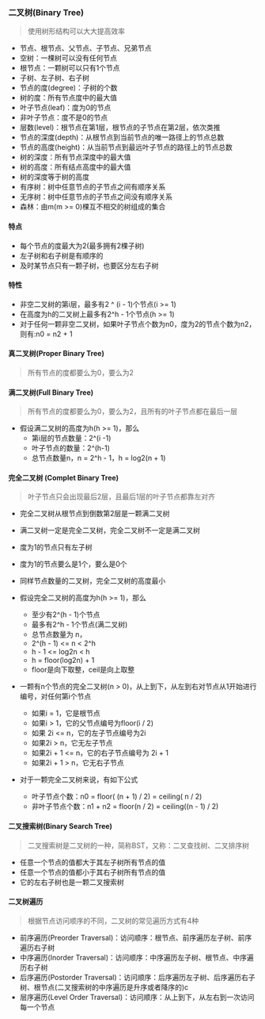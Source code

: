 ### 二叉树(Binary Tree)

> 使用树形结构可以大大提高效率

* 节点、根节点、父节点、子节点、兄弟节点
* 空树：一棵树可以没有任何节点
* 根节点：一颗树可以只有1个节点
* 子树、左子树、右子树
* 节点的度(degree)：子树的个数
* 树的度：所有节点度中的最大值
* 叶子节点(leaf)：度为0的节点
* 非叶子节点：度不是0的节点
* 层数(level)：根节点在第1层，根节点的子节点在第2层，依次类推
* 节点的深度(depth)：从根节点到当前节点的唯一路径上的节点总数
* 节点的高度(height)：从当前节点到最远叶子节点的路径上的节点总数
* 树的深度：所有节点深度中的最大值
* 树的高度：所有结点高度中的最大值
* 树的深度等于树的高度
* 有序树：树中任意节点的子节点之间有顺序关系
* 无序树：树中任意节点的子节点之间没有顺序关系
* 森林：由m(m >= 0)棵互不相交的树组成的集合

#### 特点

* 每个节点的度最大为2(最多拥有2棵子树)
* 左子树和右子树是有顺序的
* 及时某节点只有一颗子树，也要区分左右子树

####  特性

* 非空二叉树的第i层，最多有2 ^ (i - 1)个节点(i >= 1)
* 在高度为h的二叉树上最多有2^h - 1个节点(h >= 1)
* 对于任何一颗非空二叉树，如果叶子节点个数为n0，度为2的节点个数为n2，则有:n0 = n2 + 1

#### 真二叉树(Proper Binary Tree)

> 所有节点的度都要么为0，要么为2

#### 满二叉树(Full Binary Tree)

> 所有节点的度都要么为0，要么为2，且所有的叶子节点都在最后一层

* 假设满二叉树的高度为h(h >= 1)，那么
  * 第i层的节点数量：2^(i -1)
  * 叶子节点的数量：2^(h-1)
  * 总节点数量n，n = 2^h - 1，h = log2(n + 1)

#### 完全二叉树 (Complet Binary Tree)

> 叶子节点只会出现最后2层，且最后1层的叶子节点都靠左对齐

* 完全二叉树从根节点到倒数第2层是一颗满二叉树
* 满二叉树一定是完全二叉树，完全二叉树不一定是满二叉树
* 度为1的节点只有左子树
* 度为1的节点要么是1个，要么是0个
* 同样节点数量的二叉树，完全二叉树的高度最小
* 假设完全二叉树的高度为h(h >= 1)，那么
  * 至少有2^(h - 1)个节点
  * 最多有2^h - 1个节点(满二叉树)
  *  总节点数量为 n，
    * 2^(h - 1)  <= n < 2^h
    * h - 1 <= log2n < h
    * h = floor(log2n) + 1
    * floor是向下取整，ceil是向上取整
* 一颗有n个节点的完全二叉树(n > 0)，从上到下，从左到右对节点从1开始进行编号，对任何第i个节点
  * 如果i = 1，它是根节点
  * 如果i > 1，它的父节点编号为floor(i / 2)
  * 如果 2i <= n，它的左子节点编号为2i
  * 如果2i > n，它无左子节点
  * 如果2i + 1 <= n，它的右子节点编号为 2i + 1
  * 如果2i + 1 > n，它无右子节点

* 对于一颗完全二叉树来说，有如下公式
  * 叶子节点个数：n0 = floor( (n + 1) / 2) = ceiling( n / 2)
  * 非叶子节点个数：n1 + n2 = floor(n / 2) = ceiling((n - 1) / 2)

#### 二叉搜索树(Binary Search Tree)

> 二叉搜索树是二叉树的一种，简称BST，又称：二叉查找树、二叉排序树

* 任意一个节点的值都大于其左子树所有节点的值
* 任意一个节点的值都小于其右子树所有节点的值
* 它的左右子树也是一颗二叉搜索树

#### 二叉树遍历

> 根据节点访问顺序的不同，二叉树的常见遍历方式有4种

* 前序遍历(Preorder Traversal)：访问顺序：根节点、前序遍历左子树、前序遍历右子树
* 中序遍历(Inorder Traversal)：访问顺序：中序遍历左子树、根节点、中序遍历右子树
* 后序遍历(Postorder Traversal)：访问顺序：后序遍历左子树、后序遍历右子树、根节点(二叉搜索树的中序遍历是升序或者降序的)c
* 层序遍历(Level Order Traversal)：访问顺序：从上到下，从左右到一次访问每一个节点